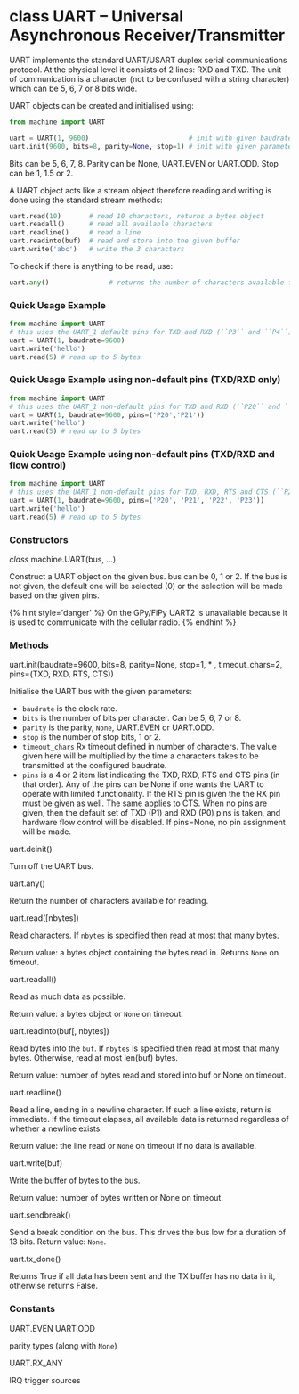 # class UART – Universal Asynchronous Receiver/Transmitter

UART implements the standard UART/USART duplex serial communications protocol. At the physical level it consists of 2 lines: RXD and TXD. The unit of communication is a character (not to be confused with a string character) which can be 5, 6, 7 or 8 bits wide.

UART objects can be created and initialised using:

```python
from machine import UART

uart = UART(1, 9600)                         # init with given baudrate
uart.init(9600, bits=8, parity=None, stop=1) # init with given parameters
```

Bits can be 5, 6, 7, 8. Parity can be None, <constant>UART.EVEN</constant> or <constant>UART.ODD</constant>. Stop can be 1, 1.5 or 2.

A UART object acts like a stream object therefore reading and writing is done using the standard stream methods:

```python
uart.read(10)       # read 10 characters, returns a bytes object
uart.readall()      # read all available characters
uart.readline()     # read a line
uart.readinto(buf)  # read and store into the given buffer
uart.write('abc')   # write the 3 characters
```

To check if there is anything to be read, use:

```python
uart.any()               # returns the number of characters available for reading
```

### Quick Usage Example

```python
from machine import UART
# this uses the UART_1 default pins for TXD and RXD (``P3`` and ``P4``)
uart = UART(1, baudrate=9600)
uart.write('hello')
uart.read(5) # read up to 5 bytes
```

### Quick Usage Example using non-default pins (TXD/RXD only)

```python
from machine import UART
# this uses the UART_1 non-default pins for TXD and RXD (``P20`` and ``P21``)
uart = UART(1, baudrate=9600, pins=('P20','P21'))
uart.write('hello')
uart.read(5) # read up to 5 bytes
```

### Quick Usage Example using non-default pins (TXD/RXD and flow control)

```python
from machine import UART
# this uses the UART_1 non-default pins for TXD, RXD, RTS and CTS (``P20``, ``P21``, ``P22``and ``P23``)
uart = UART(1, baudrate=9600, pins=('P20', 'P21', 'P22', 'P23'))
uart.write('hello')
uart.read(5) # read up to 5 bytes
```

### Constructors
<class><i>class</i> machine.UART(bus, ...)</class>

Construct a UART object on the given bus. bus can be 0, 1 or 2. If the bus is not given, the default one will be selected (0) or the selection will be made based on the given pins.

{% hint style='danger' %}
On the GPy/FiPy UART2 is unavailable because it is used to communicate with the
cellular radio.
{% endhint %}

### Methods

<function>uart.init(baudrate=9600, bits=8, parity=None, stop=1, * , timeout_chars=2, pins=(TXD, RXD, RTS, CTS))</function>

Initialise the UART bus with the given parameters:

- ``baudrate`` is the clock rate.
- ``bits`` is the number of bits per character. Can be 5, 6, 7 or 8.
- ``parity`` is the parity, ``None``, <constant>UART.EVEN</constant> or <constant>UART.ODD</constant>.
- ``stop`` is the number of stop bits, 1 or 2.
- ``timeout_chars`` Rx timeout defined in number of characters. The value given here will be multiplied by the time a characters takes to be transmitted at the configured baudrate.
- ``pins`` is a 4 or 2 item list indicating the TXD, RXD, RTS and CTS pins (in that order). Any of the pins can be None if one wants the UART to operate with limited functionality. If the RTS pin is given the the RX pin must be given as well. The same applies to CTS. When no pins are given, then the default set of TXD (P1) and RXD (P0) pins is taken, and hardware flow control will be disabled. If pins=None, no pin assignment will be made.

<function>uart.deinit()</function>

Turn off the UART bus.

<function>uart.any()</function>

Return the number of characters available for reading.

<function>uart.read([nbytes])</function>

Read characters. If ``nbytes`` is specified then read at most that many bytes.

Return value: a bytes object containing the bytes read in. Returns ``None`` on timeout.

<function>uart.readall()</function>

Read as much data as possible.

Return value: a bytes object or ``None`` on timeout.

<function>uart.readinto(buf[, nbytes])</function>

Read bytes into the ``buf``. If ``nbytes`` is specified then read at most that many bytes. Otherwise, read at most len(buf) bytes.

Return value: number of bytes read and stored into buf or None on timeout.

<function>uart.readline()</function>

Read a line, ending in a newline character. If such a line exists, return is immediate. If the timeout elapses, all available data is returned regardless of whether a newline exists.

Return value: the line read or ``None`` on timeout if no data is available.

<function>uart.write(buf)</function>

Write the buffer of bytes to the bus.

Return value: number of bytes written or None on timeout.

<function>uart.sendbreak()</function>

Send a break condition on the bus. This drives the bus low for a duration of 13 bits. Return value: ``None``.

<function>uart.tx_done()</function>

Returns True if all data has been sent and the TX buffer has no data in it,
otherwise returns False.

### Constants
<constant>UART.EVEN</constant> <constant>UART.ODD</constant>

parity types (along with ``None``)

<constant>UART.RX_ANY</constant>

IRQ trigger sources
